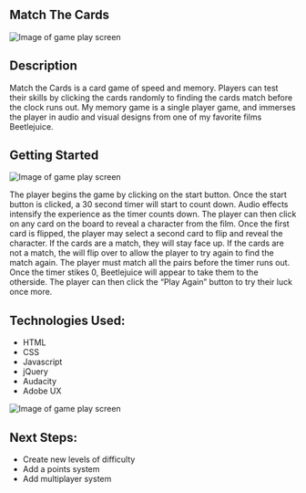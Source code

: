 ## Match The Cards

![Image of game play screen](https://i.imgur.com/En6aAFZ.png)


## Description
Match the Cards is a card game of speed and memory. Players can test their skills by clicking the cards randomly to finding the cards match before the clock runs out. 
My memory game is a single player game, and immerses the player in audio and visual designs from one of my favorite films Beetlejuice.

## Getting Started

![Image of game play screen](https://i.imgur.com/XEOFk1x.png)

The player begins the game by clicking on the start button.
Once the start button is clicked, a 30 second timer will start to count down. 
Audio effects intensify the experience as the timer counts down.
The player can then click on any card on the board to reveal a character from the film.
Once the first card is flipped, the player may select a second card to flip and reveal the character.
If the cards are a match, they will stay face up.
If the cards are not a match, the will flip over to allow the player to try again to find the match again.
The player must match all the pairs before the timer runs out.
Once the timer stikes 0, Beetlejuice will appear to take them to the otherside.
The player can then click the “Play Again” button to try their luck once more. 

## Technologies Used:

- HTML
- CSS
- Javascript
- jQuery
- Audacity
- Adobe UX

![Image of game play screen](https://i.imgur.com/XEOFk1x.png)
 
## Next Steps:
- Create new levels of difficulty
- Add a points system
- Add multiplayer system


